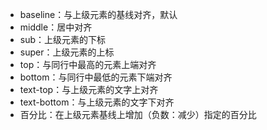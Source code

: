 - baseline：与上级元素的基线对齐，默认
- middle：居中对齐
- sub：上级元素的下标
- super：上级元素的上标
- top：与同行中最高的元素上端对齐
- bottom：与同行中最低的元素下端对齐
- text-top：与上级元素的文字上对齐
- text-bottom：与上级元素的文字下对齐
- 百分比：在上级元素基线上增加（负数：减少）指定的百分比